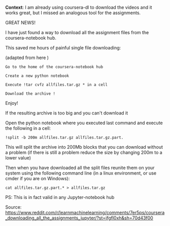 **Context**: I am already using coursera-dl to download the videos and it works great, but I missed an analogous tool for the assignments.

GREAT NEWS!

I have just found a way to download all the assignment files from the coursera-notebook hub.

This saved me hours of painful single file downloading:

(adapted from here )

    Go to the home of the coursera-notebook hub

    Create a new python notebook

    Execute !tar cvfz allfiles.tar.gz * in a cell

    Download the archive !

Enjoy!

If the resulting archive is too big and you can't download it

Open the python notebook where you executed last command and execute the following in a cell:

`!split -b 200m allfiles.tar.gz allfiles.tar.gz.part.`

This will split the archive into 200Mb blocks that you can download without a problem (if there is still a problem reduce the size by changing 200m to a lower value)

Then when you have downloaded all the split files reunite them on your system using the following command line (in a linux environment, or use cmder if you are on Windows):

`cat allfiles.tar.gz.part.* > allfiles.tar.gz`

PS: This is in fact valid in any Jupyter-notebook hub


Source: https://www.reddit.com/r/learnmachinelearning/comments/7er5ps/coursera_downloading_all_the_assignments_jupyter/?st=jfgfl0xh&sh=70d43f00
